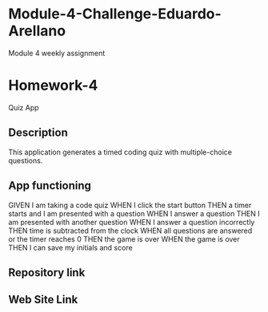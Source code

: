 # Module-4-Challenge-Eduardo-Arellano
Module 4 weekly assignment
# Homework-4

Quiz App

## Description

This application generates a timed coding quiz with multiple-choice questions.

## App functioning

GIVEN I am taking a code quiz
WHEN I click the start button
THEN a timer starts and I am presented with a question
WHEN I answer a question
THEN I am presented with another question
WHEN I answer a question incorrectly
THEN time is subtracted from the clock
WHEN all questions are answered or the timer reaches 0
THEN the game is over
WHEN the game is over
THEN I can save my initials and score



## Repository link




## Web Site Link



